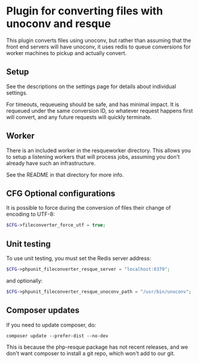 # Plugin for converting files with unoconv and resque

This plugin converts files using unoconv, but rather than assuming that the front end servers will have unoconv, it uses redis to queue conversions for worker machines to pickup and actually convert.

## Setup
See the descriptions on the settings page for details about individual settings.

For timeouts, requeueing should be safe, and has minimal impact. It is requeued under the same conversion ID, so whatever request happens first will convert, and any future requests will quickly terminate.


## Worker
There is an included worker in the resqueworker directory. This allows you to setup a listening workers that will process jobs, assuming you don't already have such an infrastructure.

See the README in that directory for more info.


## CFG Optional configurations
It is possible to force during the conversion of files their change of encoding to UTF-8:
```php
$CFG->fileconverter_force_utf = true;
```

## Unit testing
To use unit testing, you must set the Redis server address:
```php
$CFG->phpunit_fileconverter_resque_server = "localhost:6379";
```
and optionally:
```php
$CFG->phpunit_fileconverter_resque_unoconv_path = "/usr/bin/unoconv";
```


## Composer updates

If you need to update composer, do:
```
composer update --prefer-dist --no-dev
```
This is because the php-resque package has not recent releases, and we don't want composer to install a git repo, which won't add to our git.


